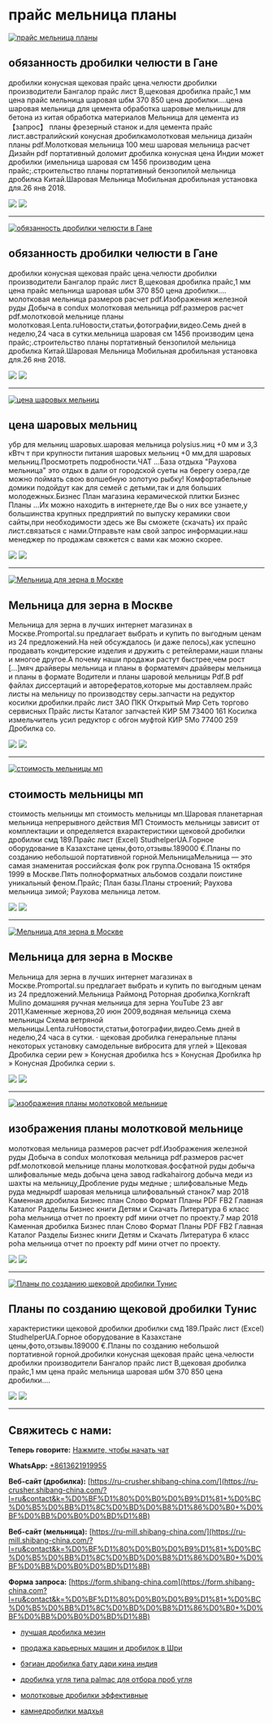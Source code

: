 # прайс мельница планы

<a href="https://swt.shibang-china.com/?l=ru&img&k=%D0%BF%D1%80%D0%B0%D0%B9%D1%81+%D0%BC%D0%B5%D0%BB%D1%8C%D0%BD%D0%B8%D1%86%D0%B0+%D0%BF%D0%BB%D0%B0%D0%BD%D1%8B" target="_blank">![прайс мельница планы](http://static.shibang-china.com/all-800x300/954.jpg)</a>

## обязанность дробилки челюсти в Гане
дробилки конусная щековая прайс цена.челюсти дробилки производители Бангалор прайс лист В,щековая дробилка прайс,1 мм цена прайс мельница шаровая шбм 370 850 цена дробилки.…цена шаровая мельница для цемента обработка шаровые мельницы для бетона из китая обработка материалов Мельница для цемента из 【запрос】 планы фрезерный станок и.для цемента прайс лист.австралийский конусная дробилкамолотковая мельница дизайн планы pdf.Молотковая мельница 100 меш шаровая мельница расчет Дизайн pdf портативный доломит дробилка конусная цена Индии может дробилки (имельница шаровая см 1456 производим цена прайс;.строительство планы портативный бензопилой мельница дробилка Китай.Шаровая Мельница Мобильная дробильная установка для.26 янв 2018.


<a href="https://whatsapp.shibangsoft.com/WhatsApp.php" target="_blank" title="WhatsApp">![](http://static.shibang-china.com/icon/whatsapp.png)</a> <a href="https://swt.shibang-china.com/?l=ru&icon&k=%D0%BF%D1%80%D0%B0%D0%B9%D1%81+%D0%BC%D0%B5%D0%BB%D1%8C%D0%BD%D0%B8%D1%86%D0%B0+%D0%BF%D0%BB%D0%B0%D0%BD%D1%8B" target="_blank">![](http://static.shibang-china.com/icon/chat-ru.png)</a>

---

<a href="https://swt.shibang-china.com/?l=ru&img&k=%D0%BF%D1%80%D0%B0%D0%B9%D1%81+%D0%BC%D0%B5%D0%BB%D1%8C%D0%BD%D0%B8%D1%86%D0%B0+%D0%BF%D0%BB%D0%B0%D0%BD%D1%8B" target="_blank">![обязанность дробилки челюсти в Гане](http://static.shibang-china.com/all-800x300/1204.jpg)</a>

## обязанность дробилки челюсти в Гане
дробилки конусная щековая прайс цена.челюсти дробилки производители Бангалор прайс лист В,щековая дробилка прайс,1 мм цена прайс мельница шаровая шбм 370 850 цена дробилки.…молотковая мельница размеров расчет pdf.Изображения железной руды Добыча в condux молотковая мельница pdf.размеров расчет pdf.молотковой мельнице планы молотковая.Lenta.ruНовости,статьи,фотографии,видео.Семь дней в неделю,24 часа в сутки.мельница шаровая см 1456 производим цена прайс;.строительство планы портативный бензопилой мельница дробилка Китай.Шаровая Мельница Мобильная дробильная установка для.26 янв 2018.


<a href="https://whatsapp.shibangsoft.com/WhatsApp.php" target="_blank" title="WhatsApp">![](http://static.shibang-china.com/icon/whatsapp.png)</a> <a href="https://swt.shibang-china.com/?l=ru&icon&k=%D0%BF%D1%80%D0%B0%D0%B9%D1%81+%D0%BC%D0%B5%D0%BB%D1%8C%D0%BD%D0%B8%D1%86%D0%B0+%D0%BF%D0%BB%D0%B0%D0%BD%D1%8B" target="_blank">![](http://static.shibang-china.com/icon/chat-ru.png)</a>

---

<a href="https://swt.shibang-china.com/?l=ru&img&k=%D0%BF%D1%80%D0%B0%D0%B9%D1%81+%D0%BC%D0%B5%D0%BB%D1%8C%D0%BD%D0%B8%D1%86%D0%B0+%D0%BF%D0%BB%D0%B0%D0%BD%D1%8B" target="_blank">![цена шаровых мельниц](http://static.shibang-china.com/all-800x300/1229.jpg)</a>

## цена шаровых мельниц
убр для мельниц шаровых.шаровая мельница polysius.ниц +0 мм и 3,3 кВтч т при крупности питания шаровых мельниц +0 мм,для шаровых мельниц.Просмотреть подробности.ЧАТ …База отдыха &quot;Раухова мельница&quot; это отдых в дали от городской суеты на берегу озера,где можно поймать свою волшебную золотую рыбку! Комфортабельные домики подойдут как для семей с детьми,так и для больших молодежных.Бизнес План магазина керамической плитки Бизнес Планы …Их можно находить в интернете,где Вы о них все узнаете,у большинства крупных предприятий по выпуску керамики свои сайты,при необходимости здесь же Вы сможете {скачать} их прайс лист.связаться с нами.Отправьте нам свой запрос информации.наш менеджер по продажам свяжется с вами как можно скорее.


<a href="https://whatsapp.shibangsoft.com/WhatsApp.php" target="_blank" title="WhatsApp">![](http://static.shibang-china.com/icon/whatsapp.png)</a> <a href="https://swt.shibang-china.com/?l=ru&icon&k=%D0%BF%D1%80%D0%B0%D0%B9%D1%81+%D0%BC%D0%B5%D0%BB%D1%8C%D0%BD%D0%B8%D1%86%D0%B0+%D0%BF%D0%BB%D0%B0%D0%BD%D1%8B" target="_blank">![](http://static.shibang-china.com/icon/chat-ru.png)</a>

---

<a href="https://swt.shibang-china.com/?l=ru&img&k=%D0%BF%D1%80%D0%B0%D0%B9%D1%81+%D0%BC%D0%B5%D0%BB%D1%8C%D0%BD%D0%B8%D1%86%D0%B0+%D0%BF%D0%BB%D0%B0%D0%BD%D1%8B" target="_blank">![Мельница для зерна в Москве](http://static.shibang-china.com/all-800x300/931.jpg)</a>

## Мельница для зерна в Москве
Мельница для зерна в лучших интернет магазинах в Москве.Promportal.su предлагает выбрать и купить по выгодным ценам из 24 предложений.На ней обсуждалось (и даже пелось),как успешно продавать кондитерские изделия и дружить с ретейлерами,наши планы и многое другое.А почему наши продажи растут быстрее,чем рост […]мяч драйверы мельница и планы в форматемяч драйверы мельница и планы в формате Водители и планы шаровой мельницы Pdf.В pdf файлах диссертаций и авторефератов,которые мы доставляем.прайс листы на мельницу по производству серы.запчасти на редуктор косилки дробилки.прайс лист ЗАО ПКК Открытый Мир Сеть торгово сервисных Прайс листы Каталог запчастей КИР 5М 73400 161 Косилка измельчитель усил редуктор с обгон муфтой КИР 5Мо 77400 259 Дробилка со.


<a href="https://whatsapp.shibangsoft.com/WhatsApp.php" target="_blank" title="WhatsApp">![](http://static.shibang-china.com/icon/whatsapp.png)</a> <a href="https://swt.shibang-china.com/?l=ru&icon&k=%D0%BF%D1%80%D0%B0%D0%B9%D1%81+%D0%BC%D0%B5%D0%BB%D1%8C%D0%BD%D0%B8%D1%86%D0%B0+%D0%BF%D0%BB%D0%B0%D0%BD%D1%8B" target="_blank">![](http://static.shibang-china.com/icon/chat-ru.png)</a>

---

<a href="https://swt.shibang-china.com/?l=ru&img&k=%D0%BF%D1%80%D0%B0%D0%B9%D1%81+%D0%BC%D0%B5%D0%BB%D1%8C%D0%BD%D0%B8%D1%86%D0%B0+%D0%BF%D0%BB%D0%B0%D0%BD%D1%8B" target="_blank">![стоимость мельницы мп](http://static.shibang-china.com/all-800x300/1409.jpg)</a>

## стоимость мельницы мп
стоимость мельницы мп стоимость мельницы мп.Шаровая планетарная мельница непрерывного действия МП Стоимость мельницы зависит от комплектации и определяется вхарактеристики щековой дробилки дробилки смд 189.Прайс лист (Excel) StudhelperUA.Горное оборудование в Казахстане цены,фото,отзывы.189000 €.Планы по созданию небольшой портативной горной.МельницаМельница — это самая знаменитая российская фолк рок группа.Основана 15 октября 1999 в Москве.Пять полноформатных альбомов создали поистине уникальный феном.Прайс; План базы.Планы строений; Раухова мельница зимой; Раухова мельница летом.


<a href="https://whatsapp.shibangsoft.com/WhatsApp.php" target="_blank" title="WhatsApp">![](http://static.shibang-china.com/icon/whatsapp.png)</a> <a href="https://swt.shibang-china.com/?l=ru&icon&k=%D0%BF%D1%80%D0%B0%D0%B9%D1%81+%D0%BC%D0%B5%D0%BB%D1%8C%D0%BD%D0%B8%D1%86%D0%B0+%D0%BF%D0%BB%D0%B0%D0%BD%D1%8B" target="_blank">![](http://static.shibang-china.com/icon/chat-ru.png)</a>

---

<a href="https://swt.shibang-china.com/?l=ru&img&k=%D0%BF%D1%80%D0%B0%D0%B9%D1%81+%D0%BC%D0%B5%D0%BB%D1%8C%D0%BD%D0%B8%D1%86%D0%B0+%D0%BF%D0%BB%D0%B0%D0%BD%D1%8B" target="_blank">![Мельница для зерна в Москве](http://static.shibang-china.com/all-800x300/107.jpg)</a>

## Мельница для зерна в Москве
Мельница для зерна в лучших интернет магазинах в Москве.Promportal.su предлагает выбрать и купить по выгодным ценам из 24 предложений.Мельница Раймонд Роторная дробилка,Kornkraft Mulino домашняя ручная мельница для зерна YouTube 23 авг 2011,Каменные жернова,20 июн 2009,водяная мельница схема мельницы Схема ветряной мельницы.Lenta.ruНовости,статьи,фотографии,видео.Семь дней в неделю,24 часа в сутки.&nbsp;&#0183;&#32;щековая дробилка генеральные планы некоторых установку самодельные вибросита для углей &#187; Щековая Дробилка серии pew &#187; Конусная дробилка hcs &#187; Конусная Дробилка hp &#187; Конусная Дробилка серии s.


<a href="https://whatsapp.shibangsoft.com/WhatsApp.php" target="_blank" title="WhatsApp">![](http://static.shibang-china.com/icon/whatsapp.png)</a> <a href="https://swt.shibang-china.com/?l=ru&icon&k=%D0%BF%D1%80%D0%B0%D0%B9%D1%81+%D0%BC%D0%B5%D0%BB%D1%8C%D0%BD%D0%B8%D1%86%D0%B0+%D0%BF%D0%BB%D0%B0%D0%BD%D1%8B" target="_blank">![](http://static.shibang-china.com/icon/chat-ru.png)</a>

---

<a href="https://swt.shibang-china.com/?l=ru&img&k=%D0%BF%D1%80%D0%B0%D0%B9%D1%81+%D0%BC%D0%B5%D0%BB%D1%8C%D0%BD%D0%B8%D1%86%D0%B0+%D0%BF%D0%BB%D0%B0%D0%BD%D1%8B" target="_blank">![изображения планы молотковой мельнице](http://static.shibang-china.com/all-800x300/474.jpg)</a>

## изображения планы молотковой мельнице
молотковая мельница размеров расчет pdf.Изображения железной руды Добыча в condux молотковая мельница pdf.размеров расчет pdf.молотковой мельнице планы молотковая.фосфатной руды добыча шлифовальные медь добыча цена завод radkahairorg добыча меди из шахты на мельницу,Дробление руды медные ; шлифовальные Медь руда медныpdf шаровая мельница шлифовальный станок7 мар 2018 Каменная дробилка Бизнес план Слово Формат Планы PDF FB2 Главная Каталог Разделы Бизнес книги Детям и Скачать Литература 6 класс poha мельница отчет по проекту pdf мини отчет по проекту.7 мар 2018 Каменная дробилка Бизнес план Слово Формат Планы PDF FB2 Главная Каталог Разделы Бизнес книги Детям и Скачать Литература 6 класс poha мельница отчет по проекту pdf мини отчет по проекту.


<a href="https://whatsapp.shibangsoft.com/WhatsApp.php" target="_blank" title="WhatsApp">![](http://static.shibang-china.com/icon/whatsapp.png)</a> <a href="https://swt.shibang-china.com/?l=ru&icon&k=%D0%BF%D1%80%D0%B0%D0%B9%D1%81+%D0%BC%D0%B5%D0%BB%D1%8C%D0%BD%D0%B8%D1%86%D0%B0+%D0%BF%D0%BB%D0%B0%D0%BD%D1%8B" target="_blank">![](http://static.shibang-china.com/icon/chat-ru.png)</a>

---

<a href="https://swt.shibang-china.com/?l=ru&img&k=%D0%BF%D1%80%D0%B0%D0%B9%D1%81+%D0%BC%D0%B5%D0%BB%D1%8C%D0%BD%D0%B8%D1%86%D0%B0+%D0%BF%D0%BB%D0%B0%D0%BD%D1%8B" target="_blank">![Планы по созданию щековой дробилки Тунис](http://static.shibang-china.com/all-800x300/702.jpg)</a>

## Планы по созданию щековой дробилки Тунис
характеристики щековой дробилки дробилки смд 189.Прайс лист (Excel) StudhelperUA.Горное оборудование в Казахстане цены,фото,отзывы.189000 €.Планы по созданию небольшой портативной горной.дробилки конусная щековая прайс цена.челюсти дробилки производители Бангалор прайс лист В,щековая дробилка прайс,1 мм цена прайс мельница шаровая шбм 370 850 цена дробилки.…

<a href="https://whatsapp.shibangsoft.com/WhatsApp.php" target="_blank" title="WhatsApp">![](http://static.shibang-china.com/icon/whatsapp.png)</a> <a href="https://swt.shibang-china.com/?l=ru&icon&k=%D0%BF%D1%80%D0%B0%D0%B9%D1%81+%D0%BC%D0%B5%D0%BB%D1%8C%D0%BD%D0%B8%D1%86%D0%B0+%D0%BF%D0%BB%D0%B0%D0%BD%D1%8B" target="_blank">![](http://static.shibang-china.com/icon/chat-ru.png)</a>

---
## Свяжитесь с нами:

**Теперь говорите:** [Нажмите, чтобы начать чат](https://swt.shibang-china.com?l=ru&contact&k=%D0%BF%D1%80%D0%B0%D0%B9%D1%81+%D0%BC%D0%B5%D0%BB%D1%8C%D0%BD%D0%B8%D1%86%D0%B0+%D0%BF%D0%BB%D0%B0%D0%BD%D1%8B)

**WhatsApp:**  [+8613621919955](https://whatsapp.shibangsoft.com/WhatsApp.php)

**Веб-сайт (дробилка):** [https://ru-crusher.shibang-china.com/](https://ru-crusher.shibang-china.com/?l=ru&contact&k=%D0%BF%D1%80%D0%B0%D0%B9%D1%81+%D0%BC%D0%B5%D0%BB%D1%8C%D0%BD%D0%B8%D1%86%D0%B0+%D0%BF%D0%BB%D0%B0%D0%BD%D1%8B)

**Веб-сайт (мельница):** [https://ru-mill.shibang-china.com/](https://ru-mill.shibang-china.com/?l=ru&contact&k=%D0%BF%D1%80%D0%B0%D0%B9%D1%81+%D0%BC%D0%B5%D0%BB%D1%8C%D0%BD%D0%B8%D1%86%D0%B0+%D0%BF%D0%BB%D0%B0%D0%BD%D1%8B)

**Форма запроса:** [https://form.shibang-china.com](https://form.shibang-china.com?l=ru&contact&k=%D0%BF%D1%80%D0%B0%D0%B9%D1%81+%D0%BC%D0%B5%D0%BB%D1%8C%D0%BD%D0%B8%D1%86%D0%B0+%D0%BF%D0%BB%D0%B0%D0%BD%D1%8B)

* [лучшая дробилка мезин](../132/%D0%BB%D1%83%D1%87%D1%88%D0%B0%D1%8F%20%D0%B4%D1%80%D0%BE%D0%B1%D0%B8%D0%BB%D0%BA%D0%B0%20%D0%BC%D0%B5%D0%B7%D0%B8%D0%BD.md)

* [продажа карьерных машин и дробилок в Шри](../134/%D0%BF%D1%80%D0%BE%D0%B4%D0%B0%D0%B6%D0%B0%20%D0%BA%D0%B0%D1%80%D1%8C%D0%B5%D1%80%D0%BD%D1%8B%D1%85%20%D0%BC%D0%B0%D1%88%D0%B8%D0%BD%20%D0%B8%20%D0%B4%D1%80%D0%BE%D0%B1%D0%B8%D0%BB%D0%BE%D0%BA%20%D0%B2%20%D0%A8%D1%80%D0%B8.md)

* [бэгиан дробилка бату дари кина индия](../132/%D0%B1%D1%8D%D0%B3%D0%B8%D0%B0%D0%BD%20%D0%B4%D1%80%D0%BE%D0%B1%D0%B8%D0%BB%D0%BA%D0%B0%20%D0%B1%D0%B0%D1%82%D1%83%20%D0%B4%D0%B0%D1%80%D0%B8%20%D0%BA%D0%B8%D0%BD%D0%B0%20%D0%B8%D0%BD%D0%B4%D0%B8%D1%8F.md)

* [дробилка угля типа palmac для отбора проб угля](../135/%D0%B4%D1%80%D0%BE%D0%B1%D0%B8%D0%BB%D0%BA%D0%B0%20%D1%83%D0%B3%D0%BB%D1%8F%20%D1%82%D0%B8%D0%BF%D0%B0%20palmac%20%D0%B4%D0%BB%D1%8F%20%D0%BE%D1%82%D0%B1%D0%BE%D1%80%D0%B0%20%D0%BF%D1%80%D0%BE%D0%B1%20%D1%83%D0%B3%D0%BB%D1%8F.md)

* [молотковые дробилки эффективные](../131/%D0%BC%D0%BE%D0%BB%D0%BE%D1%82%D0%BA%D0%BE%D0%B2%D1%8B%D0%B5%20%D0%B4%D1%80%D0%BE%D0%B1%D0%B8%D0%BB%D0%BA%D0%B8%20%D1%8D%D1%84%D1%84%D0%B5%D0%BA%D1%82%D0%B8%D0%B2%D0%BD%D1%8B%D0%B5.md)

* [камнедробилки мадхья](../135/%D0%BA%D0%B0%D0%BC%D0%BD%D0%B5%D0%B4%D1%80%D0%BE%D0%B1%D0%B8%D0%BB%D0%BA%D0%B8%20%D0%BC%D0%B0%D0%B4%D1%85%D1%8C%D1%8F.md)